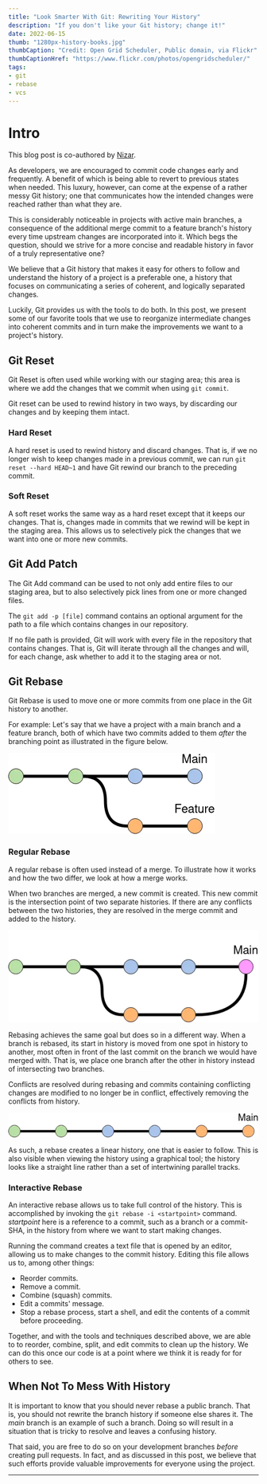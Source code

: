 ```yaml
---
title: "Look Smarter With Git: Rewriting Your History"
description: "If you don't like your Git history; change it!"
date: 2022-06-15
thumb: "1280px-history-books.jpg"
thumbCaption: "Credit: Open Grid Scheduler, Public domain, via Flickr"
thumbCaptionHref: "https://www.flickr.com/photos/opengridscheduler/"
tags:
- git
- rebase
- vcs
---
```

# Intro
This blog post is co-authored by [Nizar](https://nizar.se).

As developers, we are encouraged to commit code changes early and frequently. A benefit of which is being able to revert to previous states when needed. This luxury, however, can come at the expense of a rather messy Git history; one that communicates how the intended changes were reached rather than what they are.

This is considerably noticeable in projects with active main branches, a consequence of the additional merge commit to a feature branch's history every time upstream changes are incorporated into it. Which begs the question, should we strive for a more concise and readable history in favor of a truly representative one?

We believe that a Git history that makes it easy for others to follow and understand the history of a project is a preferable one, a history that focuses on communicating a series of coherent, and logically separated changes.

Luckily, Git provides us with the tools to do both. In this post, we present some of our favorite tools that we use to reorganize intermediate changes into coherent commits and in turn make the improvements we want to a project's history.

## Git Reset
Git Reset is often used while working with our staging area; this area is where we add the changes that we commit when using `git commit`.

Git reset can be used to rewind history in two ways, by discarding our changes and by keeping them intact.

### Hard Reset
A hard reset is used to rewind history and discard changes. That is, if we no longer wish to keep changes made in a previous commit, we can run `git reset --hard HEAD~1` and have Git rewind our branch to the preceding commit.

### Soft Reset
A soft reset works the same way as a hard reset except that it keeps our changes. That is, changes made in commits that we rewind will be kept in the staging area. This allows us to selectively pick the changes that we want into one or more new commits.

## Git Add Patch
The Git Add command can be used to not only add entire files to our staging area, but to also selectively pick lines from one or more changed files.

The `git add -p [file]` command contains an optional argument for the path to a file which contains changes in our repository.

If no file path is provided, Git will work with every file in the repository that contains changes. That is, Git will iterate through all the changes and will, for each change, ask whether to add it to the staging area or not.

## Git Rebase
Git Rebase is used to move one or more commits from one place in the Git history to another.

For example: Let's say that we have a project with a main branch and a feature branch, both of which have two commits added to them _after_ the branching point as illustrated in the figure below.

![Git history with two diverging branches](git-history-initial-state.webp)

### Regular Rebase
A regular rebase is often used instead of a merge. To illustrate how it works and how the two differ, we look at how a merge works.

When two branches are merged, a new commit is created. This new commit is the intersection point of two separate histories. If there are any conflicts between the two histories, they are resolved in the merge commit and added to the history.

![Git history with two diverging branches](git-history-merged.webp)

Rebasing achieves the same goal but does so in a different way. When a branch is rebased, its start in history is moved from one spot in history to another, most often in front of the last commit on the branch we would have merged with. That is, we place one branch after the other in history instead of intersecting two branches.

Conflicts are resolved during rebasing and commits containing conflicting changes
are modified to no longer be in conflict, effectively removing the conflicts from history.

![Git history with two diverging branches](git-history-rebased.webp)

As such, a rebase creates a linear history, one that is easier to follow. This is also visible when viewing the history using a graphical tool; the history looks like a straight line rather than a set of intertwining parallel tracks.

### Interactive Rebase
An interactive rebase allows us to take full control of the history. This is accomplished by invoking the `git rebase -i <startpoint>` command. _startpoint_ here is a reference to a commit, such as a branch or a commit-SHA, in the history from where we want to start making changes.

Running the command creates a text file that is opened by an editor, allowing us to make changes to the commit history. Editing this file allows us to, among other things:

* Reorder commits.
* Remove a commit.
* Combine (squash) commits.
* Edit a commits' message.
* Stop a rebase process, start a shell, and edit the contents of a commit before proceeding.

Together, and with the tools and techniques described above, we are able to to reorder, combine, split, and edit commits to clean up the history. We can do this once our code is at a point where we think it is ready for for others to see.

## When Not To Mess With History
It is important to know that you should never rebase a public branch. That is, you should not rewrite the branch history if someone else shares it. The _main_ branch is an example of such a branch. Doing so will result in a situation that is tricky to resolve and leaves a confusing history.

That said, you are free to do so on your development branches _before_ creating pull requests. In fact, and as discussed in this post, we believe that such efforts provide valuable improvements for everyone using the project.

---